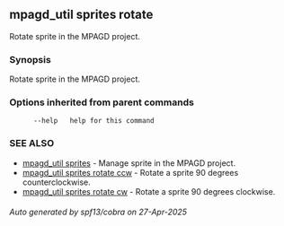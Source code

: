 ## mpagd_util sprites rotate

Rotate sprite in the MPAGD project.

### Synopsis

Rotate sprite in the MPAGD project.

### Options inherited from parent commands

```
      --help   help for this command
```

### SEE ALSO

* [mpagd_util sprites](mpagd_util_sprites.md)	 - Manage sprite in the MPAGD project.
* [mpagd_util sprites rotate ccw](mpagd_util_sprites_rotate_ccw.md)	 - Rotate a sprite 90 degrees counterclockwise.
* [mpagd_util sprites rotate cw](mpagd_util_sprites_rotate_cw.md)	 - Rotate a sprite 90 degrees clockwise.

###### Auto generated by spf13/cobra on 27-Apr-2025

